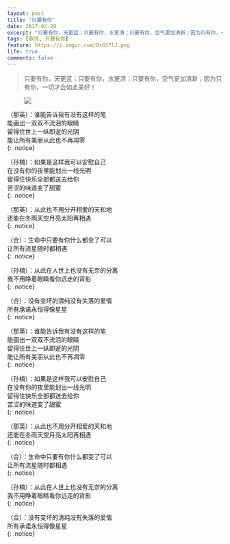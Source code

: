 ```yaml
---
layout: post
title: "只要有你"
date: 2017-02-20
excerpt: "只要有你，天更蓝；只要有你，水更清；只要有你，空气更加清新；因为只有你，一切才会如此美好！"
tags: [歌词, 只要有你]
feature: https://i.imgur.com/Ds6S7lJ.png
life: true
comments: false
---
```


> 只要有你，天更蓝；只要有你，水更清；只要有你，空气更加清新；因为只有你，一切才会如此美好！

<figure>
	<a href="{{ site.staticUrl }}/image/jpg/heart.jpg"><img src="{{ site.staticUrl }}/image/jpg/heart.jpg" /></a>
</figure>

（那英）：谁能告诉我有没有这样的笔<br/>
能画出一双双不流泪的眼睛<br/>
留得住世上一纵即逝的光阴<br/>
能让所有美丽从此也不再凋零<br/>
{: .notice}

（孙楠）：如果是这样我可以安慰自己<br/>
在没有你的夜里能划出一线光明<br/>
留得住快乐全部都送去给你<br/>
苦涩的味道变了甜蜜<br/>
{: .notice}

（那英）：从此也不用分开相爱的天和地<br/>
还能在冬雨天空月亮太阳再相遇<br/>
{: .notice}

（合）：生命中只要有你什么都变了可以<br/>
让所有流星随时都相遇<br/>
{: .notice}

（孙楠）：从此在人世上也没有无奈的分离<br/>
我不用睁着眼睛看你远走的背影<br/>
{: .notice}

（合）：没有变坏的清纯没有失落的爱情<br/>
所有承诺永恒得像星星<br/>
{: .notice}

（那英）：谁能告诉我有没有这样的笔<br/>
能画出一双双不流泪的眼睛<br/>
留得住世上一纵即逝的光阴<br/>
能让所有美丽从此也不再凋零<br/>
{: .notice}

（孙楠）：如果是这样我可以安慰自己<br/>
在没有你的夜里能划出一线光明<br/>
留得住快乐全部都送去给你<br/>
苦涩的味道变了甜蜜<br/>
{: .notice}

（那英）：从此也不用分开相爱的天和地<br/>
还能在冬雨天空月亮太阳再相遇<br/>
{: .notice}

（合）：生命中只要有你什么都变了可以<br/>
让所有流星随时都相遇<br/>
{: .notice}

（孙楠）：从此在人世上也没有无奈的分离<br/>
我不用睁着眼睛看你远走的背影<br/>
{: .notice}

（合）：没有变坏的清纯没有失落的爱情<br/>
所有承诺永恒得像星星<br/>
{: .notice}